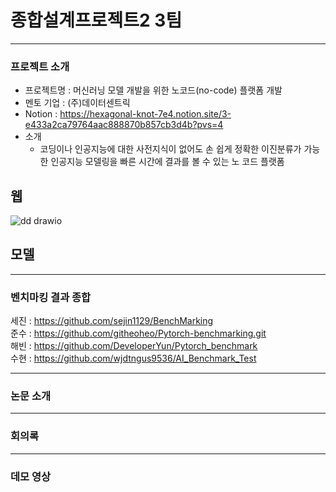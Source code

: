 # 종합설계프로젝트2 3팀
---
### 프로젝트 소개
- 프로젝트명 : 머신러닝 모델 개발을 위한 노코드(no-code) 플랫폼 개발 
- 멘토 기업 : (주)데이터센트릭
- Notion : https://hexagonal-knot-7e4.notion.site/3-e433a2ca79764aac888870b857cb3d4b?pvs=4
- 소개
  - 코딩이나 인공지능에 대한 사전지식이 없어도 손 쉽게 정확한 이진분류가 가능한 인공지능 모델링을 빠른 시간에 결과를 볼 수 있는 노 코드 플랫폼 
  

## 웹
![dd drawio](https://github.com/DeveloperYun/Capstone_design2/assets/81633639/bd547d9b-5b66-42a8-981e-bfef7a0fe150)


## 모델
---
### 벤치마킹 결과 종합  

세진 : https://github.com/sejin1129/BenchMarking  
준수 : https://github.com/githeoheo/Pytorch-benchmarking.git  
해빈 : https://github.com/DeveloperYun/Pytorch_benchmark  
수현 : https://github.com/wjdtngus9536/AI_Benchmark_Test  

---
### 논문 소개

---
### 회의록

---
### 데모 영상

